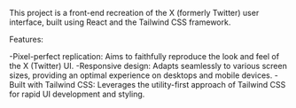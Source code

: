 This project is a front-end recreation of the X (formerly Twitter) user interface, built using React and the Tailwind CSS framework.

Features:

-Pixel-perfect replication: Aims to faithfully reproduce the look and feel of the X (Twitter) UI.
-Responsive design: Adapts seamlessly to various screen sizes, providing an optimal experience on desktops and mobile devices.
-Built with Tailwind CSS:  Leverages the utility-first approach of Tailwind CSS for rapid UI development and styling.

